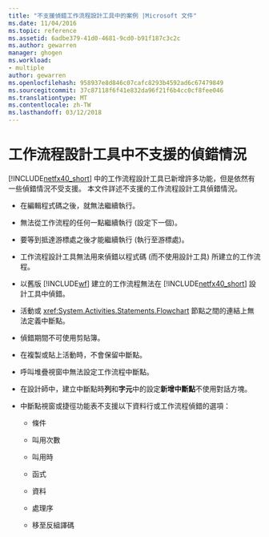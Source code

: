 ```yaml
---
title: "不支援偵錯工作流程設計工具中的案例 |Microsoft 文件"
ms.date: 11/04/2016
ms.topic: reference
ms.assetid: 6adbe379-41d0-4681-9cd0-b91f187c3c2c
ms.author: gewarren
manager: ghogen
ms.workload:
- multiple
author: gewarren
ms.openlocfilehash: 958937e8d846c07cafc8293b4592ad6c67479849
ms.sourcegitcommit: 37c87118f6f41e832da96f21f6b4cc0cf8fee046
ms.translationtype: MT
ms.contentlocale: zh-TW
ms.lasthandoff: 03/12/2018
---
```

# <a name="unsupported-debugging-scenarios-in-the-workflow-designer"></a>工作流程設計工具中不支援的偵錯情況
[!INCLUDE[netfx40_short](../workflow-designer/includes/netfx40_short_md.md)] 中的工作流程設計工具已新增許多功能，但是依然有一些偵錯情況不受支援。 本文件詳述不支援的工作流程設計工具偵錯情況。  
  
-   在編輯程式碼之後，就無法繼續執行。  
  
-   無法從工作流程的任何一點繼續執行 (設定下一個)。  
  
-   要等到抵達游標處之後才能繼續執行 (執行至游標處)。  
  
-   工作流程設計工具無法用來偵錯以程式碼 (而不使用設計工具) 所建立的工作流程。  
  
-   以舊版 [!INCLUDE[wf](../workflow-designer/includes/wf_md.md)] 建立的工作流程無法在 [!INCLUDE[netfx40_short](../workflow-designer/includes/netfx40_short_md.md)] 設計工具中偵錯。  
  
-   活動或 <xref:System.Activities.Statements.Flowchart> 節點之間的連結上無法定義中斷點。  
  
-   偵錯期間不可使用剪貼簿。  
  
-   在複製或貼上活動時，不會保留中斷點。  
  
-   呼叫堆疊視窗中無法設定工作流程中斷點。  
  
-   在設計師中，建立中斷點時**列**和**字元**中的設定**新增中斷點**不使用對話方塊。  
  
-   中斷點視窗或捷徑功能表不支援以下資料行或工作流程偵錯的選項：  
  
    -   條件  
  
    -   叫用次數  
  
    -   叫用時  
  
    -   函式  
  
    -   資料  
  
    -   處理序  
  
    -   移至反組譯碼